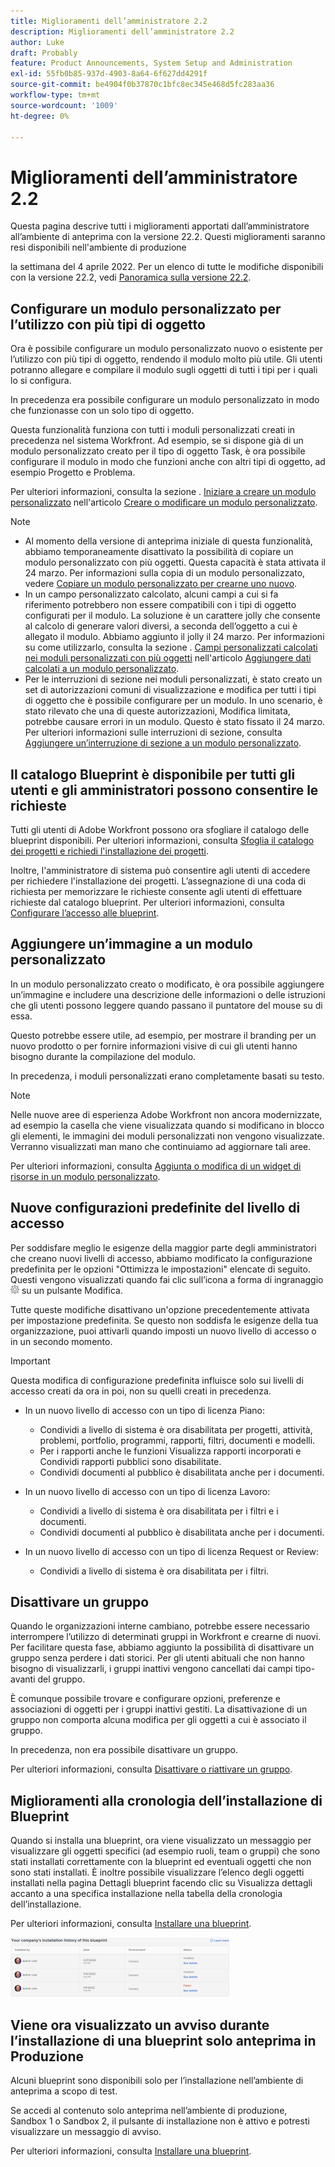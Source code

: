 ```yaml
---
title: Miglioramenti dell’amministratore 2.2
description: Miglioramenti dell’amministratore 2.2
author: Luke
draft: Probably
feature: Product Announcements, System Setup and Administration
exl-id: 55fb0b85-937d-4903-8a64-6f627dd4291f
source-git-commit: be4904f0b37870c1bfc8ec345e468d5fc283aa36
workflow-type: tm+mt
source-wordcount: '1009'
ht-degree: 0%

---
```


# Miglioramenti dell’amministratore 2.2

Questa pagina descrive tutti i miglioramenti apportati dall’amministratore all’ambiente di anteprima con la versione 22.2. Questi miglioramenti saranno resi disponibili nell&#39;ambiente di produzione

<!--
<MadCap:conditionalText data-mc-conditions="QuicksilverOrClassic.Draft mode">
in January 2022
</MadCap:conditionalText>
-->

la settimana del 4 aprile 2022. Per un elenco di tutte le modifiche disponibili con la versione 22.2, vedi [Panoramica sulla versione 22.2](../../../product-announcements/product-releases/22.2-release-activity/22-2-release-overview.md).

## Configurare un modulo personalizzato per l’utilizzo con più tipi di oggetto

Ora è possibile configurare un modulo personalizzato nuovo o esistente per l’utilizzo con più tipi di oggetto, rendendo il modulo molto più utile. Gli utenti potranno allegare e compilare il modulo sugli oggetti di tutti i tipi per i quali lo si configura.

In precedenza era possibile configurare un modulo personalizzato in modo che funzionasse con un solo tipo di oggetto.

Questa funzionalità funziona con tutti i moduli personalizzati creati in precedenza nel sistema Workfront. Ad esempio, se si dispone già di un modulo personalizzato creato per il tipo di oggetto Task, è ora possibile configurare il modulo in modo che funzioni anche con altri tipi di oggetto, ad esempio Progetto e Problema.

Per ulteriori informazioni, consulta la sezione . [Iniziare a creare un modulo personalizzato](../../../administration-and-setup/customize-workfront/create-manage-custom-forms/create-or-edit-a-custom-form.md#start) nell&#39;articolo [Creare o modificare un modulo personalizzato](../../../administration-and-setup/customize-workfront/create-manage-custom-forms/create-or-edit-a-custom-form.md).

>[!NOTE]
>
>* Al momento della versione di anteprima iniziale di questa funzionalità, abbiamo temporaneamente disattivato la possibilità di copiare un modulo personalizzato con più oggetti. Questa capacità è stata attivata il 24 marzo. Per informazioni sulla copia di un modulo personalizzato, vedere [Copiare un modulo personalizzato per crearne uno nuovo](../../../administration-and-setup/customize-workfront/create-manage-custom-forms/copy-custom-form-to-create-a-new-one.md).
>* In un campo personalizzato calcolato, alcuni campi a cui si fa riferimento potrebbero non essere compatibili con i tipi di oggetto configurati per il modulo. La soluzione è un carattere jolly che consente al calcolo di generare valori diversi, a seconda dell’oggetto a cui è allegato il modulo. Abbiamo aggiunto il jolly il 24 marzo. Per informazioni su come utilizzarlo, consulta la sezione . [Campi personalizzati calcolati nei moduli personalizzati con più oggetti](../../../administration-and-setup/customize-workfront/create-manage-custom-forms/add-calculated-data-to-custom-form.md#calculat) nell&#39;articolo [Aggiungere dati calcolati a un modulo personalizzato](../../../administration-and-setup/customize-workfront/create-manage-custom-forms/add-calculated-data-to-custom-form.md).
>* Per le interruzioni di sezione nei moduli personalizzati, è stato creato un set di autorizzazioni comuni di visualizzazione e modifica per tutti i tipi di oggetto che è possibile configurare per un modulo. In uno scenario, è stato rilevato che una di queste autorizzazioni, Modifica limitata, potrebbe causare errori in un modulo. Questo è stato fissato il 24 marzo. Per ulteriori informazioni sulle interruzioni di sezione, consulta [Aggiungere un’interruzione di sezione a un modulo personalizzato](../../../administration-and-setup/customize-workfront/create-manage-custom-forms/add-a-section-break-to-a-custom-form.md).
>


## Il catalogo Blueprint è disponibile per tutti gli utenti e gli amministratori possono consentire le richieste

Tutti gli utenti di Adobe Workfront possono ora sfogliare il catalogo delle blueprint disponibili. Per ulteriori informazioni, consulta [Sfoglia il catalogo dei progetti e richiedi l&#39;installazione dei progetti](../../../administration-and-setup/blueprints/browse-catalog.md).

Inoltre, l&#39;amministratore di sistema può consentire agli utenti di accedere per richiedere l&#39;installazione dei progetti. L’assegnazione di una coda di richiesta per memorizzare le richieste consente agli utenti di effettuare richieste dal catalogo blueprint. Per ulteriori informazioni, consulta [Configurare l’accesso alle blueprint](../../../administration-and-setup/blueprints/configure-access-to-blueprints.md).

## Aggiungere un’immagine a un modulo personalizzato

In un modulo personalizzato creato o modificato, è ora possibile aggiungere un’immagine e includere una descrizione delle informazioni o delle istruzioni che gli utenti possono leggere quando passano il puntatore del mouse su di essa.

Questo potrebbe essere utile, ad esempio, per mostrare il branding per un nuovo prodotto o per fornire informazioni visive di cui gli utenti hanno bisogno durante la compilazione del modulo.

In precedenza, i moduli personalizzati erano completamente basati su testo.

>[!NOTE]
>
>Nelle nuove aree di esperienza Adobe Workfront non ancora modernizzate, ad esempio la casella che viene visualizzata quando si modificano in blocco gli elementi, le immagini dei moduli personalizzati non vengono visualizzate. Verranno visualizzati man mano che continuiamo ad aggiornare tali aree.

Per ulteriori informazioni, consulta [Aggiunta o modifica di un widget di risorse in un modulo personalizzato](../../../administration-and-setup/customize-workfront/create-manage-custom-forms/add-widget-or-edit-its-properties-in-a-custom-form.md).

## Nuove configurazioni predefinite del livello di accesso

Per soddisfare meglio le esigenze della maggior parte degli amministratori che creano nuovi livelli di accesso, abbiamo modificato la configurazione predefinita per le opzioni &quot;Ottimizza le impostazioni&quot; elencate di seguito. Questi vengono visualizzati quando fai clic sull’icona a forma di ingranaggio ![](assets/gear-icon-in-access-levels.png) su un pulsante Modifica.

Tutte queste modifiche disattivano un&#39;opzione precedentemente attivata per impostazione predefinita. Se questo non soddisfa le esigenze della tua organizzazione, puoi attivarli quando imposti un nuovo livello di accesso o in un secondo momento.

>[!IMPORTANT]
>
>Questa modifica di configurazione predefinita influisce solo sui livelli di accesso creati da ora in poi, non su quelli creati in precedenza.

* In un nuovo livello di accesso con un tipo di licenza Piano:

   * Condividi a livello di sistema è ora disabilitata per progetti, attività, problemi, portfolio, programmi, rapporti, filtri, documenti e modelli.
   * Per i rapporti anche le funzioni Visualizza rapporti incorporati e Condividi rapporti pubblici sono disabilitate.
   * Condividi documenti al pubblico è disabilitata anche per i documenti.

* In un nuovo livello di accesso con un tipo di licenza Lavoro:

   * Condividi a livello di sistema è ora disabilitata per i filtri e i documenti.
   * Condividi documenti al pubblico è disabilitata anche per i documenti.

* In un nuovo livello di accesso con un tipo di licenza Request or Review:

   * Condividi a livello di sistema è ora disabilitata per i filtri.

## Disattivare un gruppo

Quando le organizzazioni interne cambiano, potrebbe essere necessario interrompere l’utilizzo di determinati gruppi in Workfront e crearne di nuovi. Per facilitare questa fase, abbiamo aggiunto la possibilità di disattivare un gruppo senza perdere i dati storici. Per gli utenti abituali che non hanno bisogno di visualizzarli, i gruppi inattivi vengono cancellati dai campi tipo-avanti del gruppo.

È comunque possibile trovare e configurare opzioni, preferenze e associazioni di oggetti per i gruppi inattivi gestiti. La disattivazione di un gruppo non comporta alcuna modifica per gli oggetti a cui è associato il gruppo.

In precedenza, non era possibile disattivare un gruppo.

Per ulteriori informazioni, consulta [Disattivare o riattivare un gruppo](../../../administration-and-setup/manage-groups/create-and-manage-groups/deactivate-or-reactivate-a-group.md).

## Miglioramenti alla cronologia dell’installazione di Blueprint

Quando si installa una blueprint, ora viene visualizzato un messaggio per visualizzare gli oggetti specifici (ad esempio ruoli, team o gruppi) che sono stati installati correttamente con la blueprint ed eventuali oggetti che non sono stati installati. È inoltre possibile visualizzare l’elenco degli oggetti installati nella pagina Dettagli blueprint facendo clic su Visualizza dettagli accanto a una specifica installazione nella tabella della cronologia dell’installazione.

Per ulteriori informazioni, consulta [Installare una blueprint](../../../administration-and-setup/blueprints/blueprints-install.md).

![](assets/blueprints-installation-history-350x95.png)

## Viene ora visualizzato un avviso durante l’installazione di una blueprint solo anteprima in Produzione

Alcuni blueprint sono disponibili solo per l’installazione nell’ambiente di anteprima a scopo di test.

Se accedi al contenuto solo anteprima nell’ambiente di produzione, Sandbox 1 o Sandbox 2, il pulsante di installazione non è attivo e potresti visualizzare un messaggio di avviso.

Per ulteriori informazioni, consulta [Installare una blueprint](../../../administration-and-setup/blueprints/blueprints-install.md).
